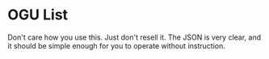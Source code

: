 # OGU List
Don't care how you use this. Just don't resell it. The JSON is very clear, and it should be simple enough for you to operate without instruction.
